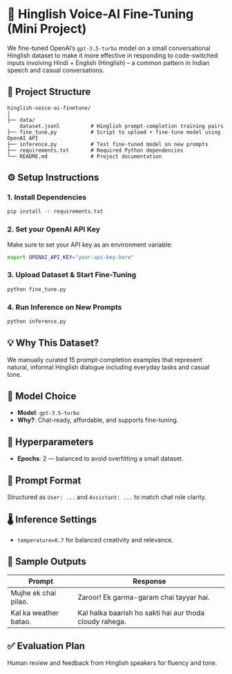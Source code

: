 # 🧠 Hinglish Voice-AI Fine-Tuning (Mini Project)

We fine-tuned OpenAI’s `gpt-3.5-turbo` model on a small conversational Hinglish dataset to make it more effective in responding to code-switched inputs involving Hindi + English (Hinglish) – a common pattern in Indian speech and casual conversations.

## 📁 Project Structure

```
hinglish-voice-ai-finetune/
│
├── data/
    dataset.jsonl          # Hinglish prompt-completion training pairs
├── fine_tune.py           # Script to upload + fine-tune model using OpenAI API
├── inference.py           # Test fine-tuned model on new prompts
├── requirements.txt       # Required Python dependencies
└── README.md              # Project documentation
```

## ⚙️ Setup Instructions

### 1. Install Dependencies

```bash
pip install -r requirements.txt
```

### 2. Set your OpenAI API Key

Make sure to set your API key as an environment variable:

```bash
export OPENAI_API_KEY="your-api-key-here"
```

### 3. Upload Dataset & Start Fine-Tuning

```bash
python fine_tune.py
```

### 4. Run Inference on New Prompts

```bash
python inference.py
```

## 💡 Why This Dataset?

We manually curated 15 prompt-completion examples that represent natural, informal Hinglish dialogue including everyday tasks and casual tone.

## 🤖 Model Choice

- **Model**: `gpt-3.5-turbo`
- **Why?**: Chat-ready, affordable, and supports fine-tuning.

## 🔧 Hyperparameters

- **Epochs**: 2 — balanced to avoid overfitting a small dataset.

## 💬 Prompt Format

Structured as `User: ...` and `Assistant: ...` to match chat role clarity.

## 🌡️ Inference Settings

- `temperature=0.7` for balanced creativity and relevance.

## 🧪 Sample Outputs

| Prompt | Response |
|--------|----------|
| Mujhe ek chai pilao. | Zaroor! Ek garma-garam chai tayyar hai. |
| Kal ka weather batao. | Kal halka baarish ho sakti hai aur thoda cloudy rahega. |

## ✅ Evaluation Plan

Human review and feedback from Hinglish speakers for fluency and tone.
